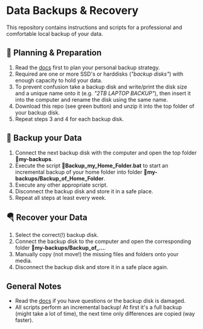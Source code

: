Data Backups & Recovery
=======================

This repository contains instructions and scripts for a professional and comfortable local backup of your data.

🔧 Planning & Preparation
--------------------------
1. Read the [docs](docs) first to plan your personal backup strategy.
2. Required are one or more SSD's or harddisks (*"backup disks"*) with enough capacity to hold your data.
3. To prevent confusion take a backup disk and write/print the disk size and a unique name onto it (e.g. *"2TB LAPTOP BACKUP"*), then insert it into the computer and rename the disk using the same name.
4. Download this repo (see green button) and unzip it into the top folder of your backup disk.
5. Repeat steps 3 and 4 for each backup disk.

💾 Backup your Data
--------------------
1. Connect the next backup disk with the computer and open the top folder **📁my-backups**.
2. Execute the script **📄Backup_my_Home_Folder.bat** to start an incremental backup of your home folder into folder **📁my-backups/Backup_of_Home_Folder**. 
3. Execute any other appropriate script.
4. Disconnect the backup disk and store it in a safe place.
5. Repeat all steps at least every week.

🪂 Recover your Data
---------------------
1. Select the correct(!) backup disk. 
2. Connect the backup disk to the computer and open the corresponding folder **📁my-backups/Backup_of_...**.
3. Manually copy (not move!) the missing files and folders onto your media.
4. Disconnect the backup disk and store it in a safe place again.

General Notes
-------------
* Read the [docs](docs) if you have questions or the backup disk is damaged.
* All scripts perform an incremental backup! At first it's a full backup (might take a lot of time), the next time only differences are copied (way faster).
